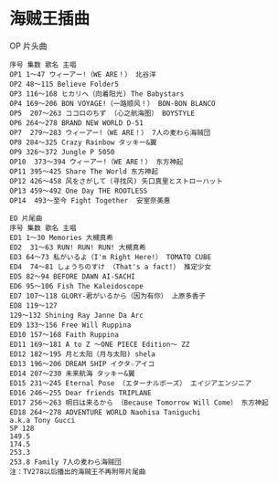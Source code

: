 海贼王插曲
========

OP 片头曲

    序号 集数 歌名 主唱
    OP1 1～47 ウィーアー!（WE ARE！） 北谷洋
    OP2 48～115 Believe Folder5
    OP3 116～168 ヒカリヘ（向着阳光) The Babystars
    OP4 169～206 BON VOYAGE!（一路顺风！） BON-BON BLANCO
    OP5  207～263 ココロのちず （心之航海图） BOYSTYLE
    OP6 264～278 BRAND NEW WORLD D-51
    OP7  279～283 ウィーアー!（WE ARE！） 7人の麦わら海贼団
    OP8 284～325 Crazy Rainbow タッキー&翼
    OP9 326～372 Jungle P 5050
    OP10  373～394 ウィーアー!（WE ARE！） 东方神起
    OP11 395～425 Share The World 东方神起
    OP12 426～458 风をさがして（寻找风) 矢口真里とストローハット
    OP13 459～492 One Day THE ROOTLESS
    OP14  493～至今 Fight Together  安室奈美惠
    
    ED 片尾曲
    序号 集数 歌名 主唱
    ED1 1～30 Memories 大槻真希
    ED2  31～63 RUN! RUN! RUN! 大槻真希
    ED3 64～73 私がいるよ（I'm Right Here!） TOMATO CUBE
    ED4  74～81 しょうちのすけ （That's a fact!） 推定少女
    ED5 82～94 BEFORE DAWN AI-SACHI
    ED6 95～106 Fish The Kaleidoscope
    ED7 107～118 GLORY-君がいるから（因为有你） 上原多香子
    ED8 119～127
    129～132 Shining Ray Janne Da Arc
    ED9 133～156 Free Will Ruppina
    ED10 157～168 Faith Ruppina
    ED11 169～181 A to Z ～ONE PIECE Edition～ ZZ
    ED12 182～195 月と太阳（月与太阳) shela
    ED13 196～206 DREAM SHIP イクタ☆アイコ
    ED14 207～230 未来航海 タッキー&翼
    ED15 231～245 Eternal Pose （エターナルポーズ） エイジアエンジニア
    ED16 246～255 Dear friends TRIPLANE
    ED17 256～263 明日は来るから （Because Tomorrow Will Come） 东方神起
    ED18 264～278 ADVENTURE WORLD Naohisa Taniguchi
    a.k.a Tony Gucci
    SP 128
    149.5
    174.5
    253.3
    253.8 Family 7人の麦わら海贼団
    注：TV278以后播出的海贼王不再附带片尾曲
